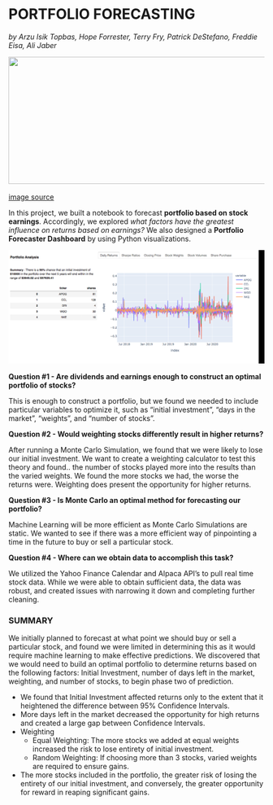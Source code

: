 # PORTFOLIO FORECASTING
 *by Arzu Isik Topbas, Hope Forrester, Terry Fry, Patrick DeStefano, Freddie Eisa, Ali Jaber*
 
 <img src="https://previews.123rf.com/images/peshkov/peshkov1905/peshkov190500213/121955022-abstract-glowing-forex-chart-backdrop-with-grid-invest-and-trade-concept-3d-rendering.jpg" width="900" height="250" />

[image source](https://www.123rf.com/photo_121955022_abstract-glowing-forex-chart-backdrop-with-grid-invest-and-trade-concept-3d-rendering.html?vti=of6pb64qajdoj322t4-1-36)

In this project,  we built a notebook to forecast **portfolio based on stock earnings**. Accordingly, we explored *what factors have the greatest influence on returns based on earnings?*  We also designed a **Portfolio Forecaster Dashboard** by using Python visualizations.

![image source](https://github.com/arzuisiktopbas/Project-1/blob/main/Images/Project_Dashboard.gif)

**Question #1 - Are dividends and earnings enough to construct an optimal portfolio of stocks?**

This is enough to construct a portfolio, but we found we needed to include particular variables to optimize it, such as “initial investment”, “days in the market”, “weights”, and “number of stocks”.

**Question #2 - Would weighting stocks differently result in higher returns?**

After running a Monte Carlo Simulation, we found that we were likely to lose our initial investment.
We want to create a weighting calculator to test this theory and found.. the number of stocks played more into the results than the varied weights. We found the  more stocks we had, the worse the returns were. 
Weighting does present the opportunity for higher returns. 

**Question #3 - Is Monte Carlo an optimal method for forecasting our portfolio?**

Machine Learning will be more efficient as Monte Carlo Simulations are static.
We wanted to see if there was a more efficient way of pinpointing a time in the future to buy or sell a particular stock. 

**Question #4 - Where can we obtain data to accomplish this task?**

We utilized the Yahoo Finance Calendar and Alpaca API’s to pull real time stock data.
While we were able to obtain sufficient data, the data was robust, and created issues with narrowing it down and completing further cleaning.

### SUMMARY
We initially planned to forecast at what point we should buy or sell a particular stock, and found we were limited in determining this as it would require machine learning to make effective predictions. 
We discovered that we would need to build an optimal portfolio to determine returns based on the following factors: Initial Investment, number of days left in the market, weighting, and number of stocks, to begin phase two of prediction.
* We found that Initial Investment affected returns only to the extent that it heightened the difference between 95% Confidence Intervals. 
* More days left in the market decreased the opportunity for high returns and created a large gap between Confidence Intervals.
* Weighting
   -  Equal Weighting: The more stocks we added at equal weights increased the risk to lose entirety of initial investment.
   -  Random Weighting: If choosing more than 3 stocks, varied weights are required to ensure gains.
* The more stocks included in the portfolio, the greater risk of losing the entirety of our initial investment, and conversely, the greater opportunity for reward in reaping significant gains.  
